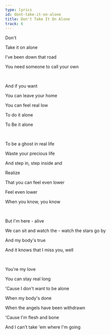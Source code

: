 ```yaml
---
type: lyrics
id: dont-take-it-on-alone
title: Don't Take It On Alone
track: 6
---
```


Don't 

Take it on alone

I've been down that road

You need someone to call your own

<br/>

And if you want

You can leave your home

You can feel real low

To do it alone

To Be it alone

<br/>

To be a ghost in real life

Waste your precious life

And step in, step inside and 

Realize

That you can feel even lower

Feel even lower

When you know, you know

<br/>

But I'm here - alive 

We can sit and watch the - watch the stars go by

And my body's true

And it knows that I miss you, well

<br/>

You're my love

You can stay real long

'Cause I don't want to be alone

When my body's done

When the angels have been withdrawn

'Cause I'm flesh and bone

And I can't take 'em where I'm going
